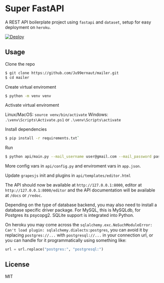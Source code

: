 # Super FastAPI

A REST API boilerplate project using `fastapi` and `dataset`, setup for easy deployment on `heroku`.

[![Deploy](https://www.herokucdn.com/deploy/button.png)](https://heroku.com/deploy)

## Usage

Clone the repo

```sh
$ git clone https://github.com/Ju99ernaut/mailer.git
$ cd mailer
```

Create virtual enviroment

```sh
$ python -m venv venv
```

Activate virtual enviroment

Linux/MacOS: `source venv/bin/activate`
Windows: `.\venv\Scripts\Activate.ps1` or `.\venv\Scripts\activate`

Install dependencies

```sh
$ pip install -r requirements.txt`
```

Run

```sh
$ python api/main.py --mail_username user@gmail.com --mail_password password
```

More config vars in `api/config.py` and enviroment vars in `app.json`.

Update `grapesjs` init and plugins in `api/templates/editor.html`


The API should now be available at `http://127.0.0.1:8000`, editor at `http://127.0.0.1:8000/editor` and the API documentation will be available at `/docs` or `/redoc`.

Depending on the type of database backend, you may also need to install a database specific driver package. For MySQL, this is MySQLdb, for Postgres its psycopg2. SQLite support is integrated into Python.

On heroku you may come across the `sqlalchemy.exc.NoSuchModuleError: Can't load plugin: sqlalchemy.dialects:postgres`, you can avoid it by replacing `postgres://...` with `postgresql://...` in your connection url, or you can handle for it programmatically using something like:

```py
url = url.replace("postgres:", "postgresql:")
```


## License

MIT

